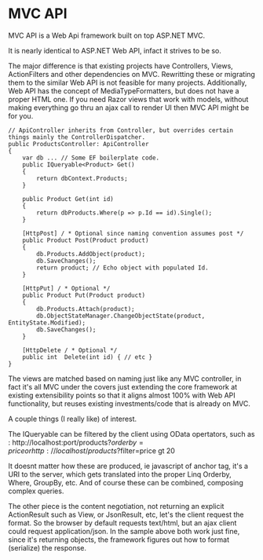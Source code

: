MVC API
======

MVC API is a Web Api framework built on top ASP.NET MVC.

It is nearly identical to ASP.NET Web API, infact it strives to be so. 

The major difference is that existing projects have Controllers, Views, ActionFilters and other dependencies on MVC. 
Rewritting these or migrating them to the similar Web API is not feasible for many projects.
Additionally, Web API has the concept of MediaTypeFormatters, but does not have a proper HTML one. 
If you need Razor views that work with models, without making everything go thru an ajax call to render UI then MVC API might be for you.

    // ApiController inherits from Controller, but overrides certain things mainly the ControllerDispatcher.
    public ProductsController: ApiController
    {
        var db ... // Some EF boilerplate code.
        public IQueryable<Product> Get()
        {
            return dbContext.Products; 
        }
        
        public Product Get(int id)
        {
            return dbProducts.Where(p => p.Id == id).Single();	
        }
        
        [HttpPost] / * Optional since naming convention assumes post */
        public Product Post(Product product)
        {
            db.Products.AddObject(product);	
            db.SaveChanges();
            return product; // Echo object with populated Id.
        }
        
        [HttpPut] / * Optional */
        public Product Put(Product product)
        {
            db.Products.Attach(product);
            db.ObjectStateManager.ChangeObjectState(product, EntityState.Modified);
            db.SaveChanges();
        }
        
        [HttpDelete / * Optional */
        public int  Delete(int id) { // etc }
    }

The views are matched based on naming just like any MVC controller, in fact it's all MVC under the covers just extending the core framework at existing extensibility points so that it aligns almost 100% with Web API functionality, but reuses existing investments/code that is already on MVC.

A couple things (I really like) of interest.

The IQueryable can be filtered by the client using OData opertators, such as :
http://localhost:port/products?$orderby=price or 
http://localhost/products?$filter=price gt 20

It doesnt matter how these are produced, ie javascript of anchor tag, it's a URI to the server, which gets translated into the proper Linq Orderby, Where, GroupBy, etc. And of course these can be combined, composing complex queries.

The other piece is the content negotiation, not returning an explicit ActionResult such as View, or JsonResult, etc, let's the client request the format. So the browser by default requests text/html, but an ajax client could request application/json. In the sample above both work just fine, since it's returning objects, the framework figures out how to format (serialize) the response.
